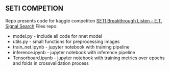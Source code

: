 ## SETI COMPETION
Repo presents code for kaggle competiton [SETI Breakthrough Listen - E.T. Signal Search](https://www.kaggle.com/c/seti-breakthrough-listen/overview)
Files repo:
* model.py - include all code for nnet model
* utils.py - small functions for preprocessing images
* train_net.ipynb - jupyter notebook with training pipeline
* inference.ipynb - jupyter notebook with inference pipeline
* Tensorboard.ipynb - jupyter notebook with training metrics over epochs and folds in crossvalidation process

